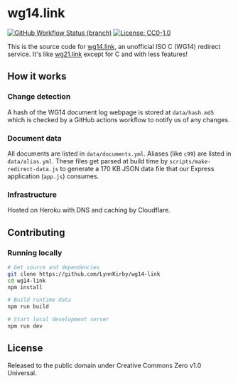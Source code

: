 # wg14.link

[![GitHub Workflow Status (branch)](https://img.shields.io/github/workflow/status/LynnKirby/wg14-link/Continuous%20Integration/master?style=flat-square)](https://github.com/LynnKirby/wg14-link/actions?query=workflow%3A%22Continuous+Integration%22+branch%3Amaster)
[![License: CC0-1.0](https://img.shields.io/badge/license-CC0--1.0-blue?style=flat-square)](./COPYING.txt)

This is the source code for [wg14.link], an unofficial ISO C (WG14) redirect
service. It's like [wg21.link] except for C and with less features!

## How it works

### Change detection

A hash of the WG14 document log webpage is stored at `data/hash.md5` which is
checked by a GitHub actions workflow to notify us of any changes.

### Document data

All documents are listed in `data/documents.yml`. Aliases (like `c99`) are
listed in `data/alias.yml`. These files get parsed at build time by
`scripts/make-redirect-data.js` to generate a 170 KB JSON data file that our
Express application (`app.js`) consumes.

### Infrastructure

Hosted on Heroku with DNS and caching by Cloudflare.

## Contributing

### Running locally

```sh
# Get source and dependencies
git clone https://github.com/LynnKirby/wg14-link
cd wg14-link
npm install

# Build runtime data
npm run build

# Start local development server
npm run dev
```

## License

Released to the public domain under Creative Commons Zero v1.0 Universal.

[wg14.link]: https://wg14.link
[wg21.link]: https://wg21.link
